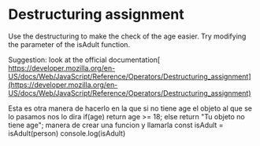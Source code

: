 # Destructuring assignment

Use the destructuring to make the check of the age easier. Try modifying the parameter of the isAdult function.

Suggestion: look at the official documentation[ https://developer.mozilla.org/en-US/docs/Web/JavaScript/Reference/Operators/Destructuring_assignment](https://developer.mozilla.org/en-US/docs/Web/JavaScript/Reference/Operators/Destructuring_assignment)

Esta es otra manera de hacerlo en la que si no tiene age el objeto al que se lo pasamos nos lo dira
  if(age) return age >= 18;
  else return "Tu objeto no tiene age";
manera de crear una funcion y llamarla
const isAdult = isAdult(person)
console.log(isAdult)